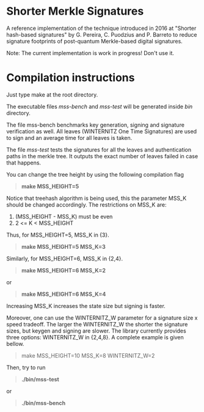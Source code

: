 # Shorter Merkle Signatures
A reference implementation of the technique introduced in 2016 at "Shorter hash-based signatures" by G. Pereira, C. Puodzius and P. Barreto to reduce signature footprints of post-quantum Merkle-based digital signatures.


Note: The current implementation is work in progress! Don't use it.

# Compilation instructions

Just type make at the root directory.

The executable files *mss-bench* and *mss-test* will be generated inside *bin* directory.

The file mss-bench benchmarks key generation, signing and signature verification as well. All leaves (WINTERNITZ One Time Signatures) are used to sign and an average time for all leaves is taken.

The file *mss-test* tests the signatures for all the leaves and authentication paths in the merkle tree. It outputs the exact number of leaves failed in case that happens.

You can change the tree height by using the following compilation flag

>  **make MSS_HEIGHT=5**

Notice that treehash algorithm is being used, this the parameter MSS_K should be changed accordingly.
The restrictions on MSS_K are:

1. (MSS_HEIGHT - MSS_K) must be even
2. 2 <= K < MSS_HEIGHT

Thus, for MSS_HEIGHT=5, MSS_K in {3}.

>  **make MSS_HEIGHT=5 MSS_K=3**

Similarly, for MSS_HEIGHT=6, MSS_K in {2,4}.

>  **make MSS_HEIGHT=6 MSS_K=2**

or

>  **make MSS_HEIGHT=6 MSS_K=4**

Increasing MSS_K increases the state size but signing is faster.

Moreover, one can use the WINTERNITZ_W parameter for a signature size x speed tradeoff.
The larger the WINTERNITZ_W the shorter the signature sizes, but keygen and signing are slower.
The library currently provides three options: WINTERNITZ_W in {2,4,8}.
A complete example is given bellow.

>  make MSS_HEIGHT=10 MSS_K=8 WINTERNITZ_W=2

Then, try to run

>  **./bin/mss-test**

or

>  **./bin/mss-bench**
